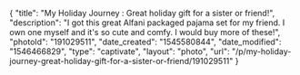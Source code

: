 {
    "title": "My Holiday Journey : Great holiday gift for a sister or friend!",
    "description": "I got this great Alfani packaged pajama set for my friend. I own one myself and it's so cute and comfy. I would buy more of these!",
    "photoId": "191029511",
    "date_created": "1545580844",
    "date_modified": "1546466829",
    "type": "captivate",
    "layout": "photo",
    "url": "\/p\/my-holiday-journey-great-holiday-gift-for-a-sister-or-friend\/191029511"
}